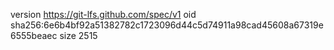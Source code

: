 version https://git-lfs.github.com/spec/v1
oid sha256:6e6b4bf92a51382782c1723096d44c5d74911a98cad45608a67319e6555beaec
size 2515
